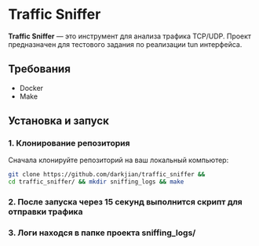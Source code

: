 # Traffic Sniffer

**Traffic Sniffer** — это инструмент для анализа трафика TCP/UDP. Проект предназначен для тестового задания по реализации tun интерфейса.

## Требования

- Docker
- Make

## Установка и запуск

### 1. Клонирование репозитория

Сначала клонируйте репозиторий на ваш локальный компьютер:

```sh
git clone https://github.com/darkjian/traffic_sniffer && 
cd traffic_sniffer/ && mkdir sniffing_logs && make
```
### 2. После запуска через 15 секунд выполнится скрипт для отправки трафика
### 3. Логи находся в папке проекта sniffing_logs/